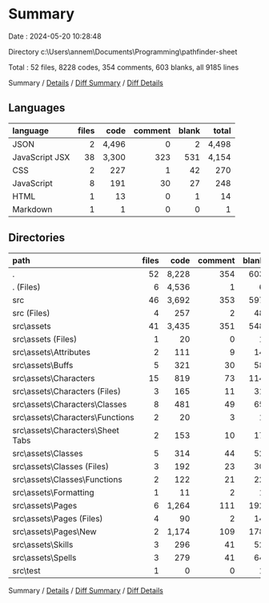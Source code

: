 # Summary

Date : 2024-05-20 10:28:48

Directory c:\\Users\\annem\\Documents\\Programming\\pathfinder-sheet

Total : 52 files,  8228 codes, 354 comments, 603 blanks, all 9185 lines

Summary / [Details](details.md) / [Diff Summary](diff.md) / [Diff Details](diff-details.md)

## Languages
| language | files | code | comment | blank | total |
| :--- | ---: | ---: | ---: | ---: | ---: |
| JSON | 2 | 4,496 | 0 | 2 | 4,498 |
| JavaScript JSX | 38 | 3,300 | 323 | 531 | 4,154 |
| CSS | 2 | 227 | 1 | 42 | 270 |
| JavaScript | 8 | 191 | 30 | 27 | 248 |
| HTML | 1 | 13 | 0 | 1 | 14 |
| Markdown | 1 | 1 | 0 | 0 | 1 |

## Directories
| path | files | code | comment | blank | total |
| :--- | ---: | ---: | ---: | ---: | ---: |
| . | 52 | 8,228 | 354 | 603 | 9,185 |
| . (Files) | 6 | 4,536 | 1 | 6 | 4,543 |
| src | 46 | 3,692 | 353 | 597 | 4,642 |
| src (Files) | 4 | 257 | 2 | 48 | 307 |
| src\\assets | 41 | 3,435 | 351 | 548 | 4,334 |
| src\\assets (Files) | 1 | 20 | 0 | 1 | 21 |
| src\\assets\\Attributes | 2 | 111 | 9 | 14 | 134 |
| src\\assets\\Buffs | 5 | 321 | 30 | 58 | 409 |
| src\\assets\\Characters | 15 | 819 | 73 | 114 | 1,006 |
| src\\assets\\Characters (Files) | 3 | 165 | 11 | 31 | 207 |
| src\\assets\\Characters\\Classes | 8 | 481 | 49 | 65 | 595 |
| src\\assets\\Characters\\Functions | 2 | 20 | 3 | 1 | 24 |
| src\\assets\\Characters\\Sheet Tabs | 2 | 153 | 10 | 17 | 180 |
| src\\assets\\Classes | 5 | 314 | 44 | 52 | 410 |
| src\\assets\\Classes (Files) | 3 | 192 | 23 | 30 | 245 |
| src\\assets\\Classes\\Functions | 2 | 122 | 21 | 22 | 165 |
| src\\assets\\Formatting | 1 | 11 | 2 | 1 | 14 |
| src\\assets\\Pages | 6 | 1,264 | 111 | 192 | 1,567 |
| src\\assets\\Pages (Files) | 4 | 90 | 2 | 14 | 106 |
| src\\assets\\Pages\\New | 2 | 1,174 | 109 | 178 | 1,461 |
| src\\assets\\Skills | 3 | 296 | 41 | 52 | 389 |
| src\\assets\\Spells | 3 | 279 | 41 | 64 | 384 |
| src\\test | 1 | 0 | 0 | 1 | 1 |

Summary / [Details](details.md) / [Diff Summary](diff.md) / [Diff Details](diff-details.md)